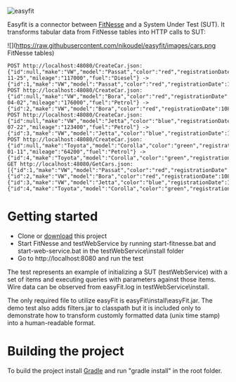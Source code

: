 ![easyfit](https://raw.github.com/nikoudel/easyfit/images/logo.png)

Easyfit is a connector between [FitNesse](http://fitnesse.org) and a System Under Test (SUT). It transforms tabular data from FitNesse tables into HTTP calls to SUT:

![](https://raw.githubusercontent.com/nikoudel/easyfit/images/cars.png FitNesse tables)

	POST http://localhost:48080/CreateCar.json: {"id":null,"make":"VW","model":"Passat","color":"red","registrationDate":"2010-11-25","mileage":"117000","fuel":"Diesel"} -> {"id":1,"make":"VW","model":"Passat","color":"red","registrationDate":1290643200000,"mileage":117000,"fuel":"Diesel"}
	POST http://localhost:48080/CreateCar.json: {"id":null,"make":"VW","model":"Bora","color":"red","registrationDate":"2004-04-02","mileage":"176000","fuel":"Petrol"} -> {"id":2,"make":"VW","model":"Bora","color":"red","registrationDate":1080864000000,"mileage":176000,"fuel":"Petrol"}
	POST http://localhost:48080/CreateCar.json: {"id":null,"make":"VW","model":"Jetta","color":"blue","registrationDate":"2007-07-22","mileage":"123400","fuel":"Petrol"} -> {"id":3,"make":"VW","model":"Jetta","color":"blue","registrationDate":1185062400000,"mileage":123400,"fuel":"Petrol"}
	POST http://localhost:48080/CreateCar.json: {"id":null,"make":"Toyota","model":"Corolla","color":"green","registrationDate":"2012-01-11","mileage":"64200","fuel":"Petrol"} -> {"id":4,"make":"Toyota","model":"Corolla","color":"green","registrationDate":1326240000000,"mileage":64200,"fuel":"Petrol"}
	GET http://localhost:48080/GetCars.json: [{"id":1,"make":"VW","model":"Passat","color":"red","registrationDate":1290643200000,"mileage":117000,"fuel":"Diesel"},{"id":2,"make":"VW","model":"Bora","color":"red","registrationDate":1080864000000,"mileage":176000,"fuel":"Petrol"},{"id":3,"make":"VW","model":"Jetta","color":"blue","registrationDate":1185062400000,"mileage":123400,"fuel":"Petrol"},{"id":4,"make":"Toyota","model":"Corolla","color":"green","registrationDate":1326240000000,"mileage":64200,"fuel":"Petrol"}]

Getting started
===============
- Clone or [download](https://github.com/nikoudel/easyfit/archive/master.zip) this project
- Start FitNesse and testWebService by running start-fitnesse.bat and start-web-service.bat in the testWebService\install folder
- Go to http://localhost:8080 and run the test

The test represents an example of initializing a SUT (testWebService) with a set of items and executing queries with parameters against those items. Wire data can be observed from easyFit.log in testWebService\install.

The only required file to utilize easyFit is easyFit\install\easyFit.jar. The demo test also adds filters.jar to classpath but it is included only to demonstrate how to transform customly formatted data (unix time stamp) into a human-readable format.

Building the project
====================
To build the project install [Gradle](http://gradle.org/gradle-download/) and run "gradle install" in the root folder.